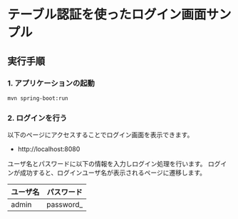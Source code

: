 # テーブル認証を使ったログイン画面サンプル


## 実行手順
### 1. アプリケーションの起動
```bash
mvn spring-boot:run
```

### 2. ログインを行う
以下のページにアクセスすることでログイン画面を表示できます。

* http://localhost:8080

ユーザ名とパスワードに以下の情報を入力しログイン処理を行います。
ログインが成功すると、ログインユーザ名が表示されるページに遷移します。

| ユーザ名 | パスワード |
|----------|------------|
| admin    | password_  |
